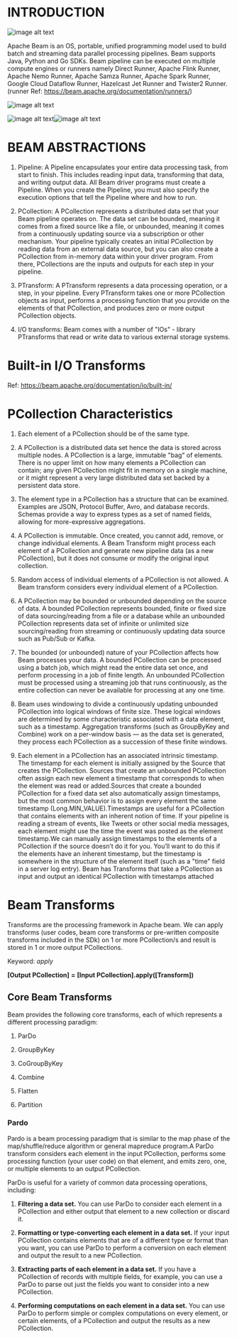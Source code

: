 # INTRODUCTION

![image alt text](image_0.png)

Apache Beam is an OS, portable, unified programming model used to build batch and streaming data parallel processing pipelines. Beam supports Java, Python and Go SDKs. Beam pipeline can be executed on multiple compute engines or runners namely Direct Runner, Apache Flink Runner, Apache Nemo Runner, Apache Samza Runner, Apache Spark Runner, Google Cloud Dataflow Runner, Hazelcast Jet Runner and Twister2 Runner.(runner Ref: https://beam.apache.org/documentation/runners/)

![image alt text](https://github.com/NikhilURao/My_Beam/blob/master/img/image_0.png)

![image alt text](https://github.com/NikhilURao/My_Beam/blob/master/img/image_2.png)![image alt text](https://github.com/NikhilURao/My_Beam/blob/master/img/image_3.png)

# BEAM ABSTRACTIONS

1. Pipeline: A Pipeline encapsulates your entire data processing task, from start to finish. This includes reading input data, transforming that data, and writing output data. All Beam driver programs must create a Pipeline. When you create the Pipeline, you must also specify the execution options that tell the Pipeline where and how to run.

2. PCollection: A PCollection represents a distributed data set that your Beam pipeline operates on. The data set can be bounded, meaning it comes from a fixed source like a file, or unbounded, meaning it comes from a continuously updating source via a subscription or other mechanism. Your pipeline typically creates an initial PCollection by reading data from an external data source, but you can also create a PCollection from in-memory data within your driver program. From there, PCollections are the inputs and outputs for each step in your pipeline.

3. PTransform: A PTransform represents a data processing operation, or a step, in your pipeline. Every PTransform takes one or more PCollection objects as input, performs a processing function that you provide on the elements of that PCollection, and produces zero or more output PCollection objects.

4. I/O transforms: Beam comes with a number of "IOs" - library PTransforms that read or write data to various external storage systems.

# Built-in I/O Transforms

Ref: https://beam.apache.org/documentation/io/built-in/

# PCollection Characteristics

1. Each element of a PCollection should be of the same type. 

2. A PCollection is a distributed data set hence the data is stored across multiple nodes. A PCollection is a large, immutable "bag" of elements. There is no upper limit on how many elements a PCollection can contain; any given PCollection might fit in memory on a single machine, or it might represent a very large distributed data set backed by a persistent data store.

3. The element type in a PCollection has a structure that can be examined. Examples are JSON, Protocol Buffer, Avro, and database records. Schemas provide a way to express types as a set of named fields, allowing for more-expressive aggregations.

4. A PCollection is immutable. Once created, you cannot add, remove, or change individual elements. A Beam Transform might process each element of a PCollection and generate new pipeline data (as a new PCollection), but it does not consume or modify the original input collection.

5. Random access of individual elements of a PCollection is not allowed. A Beam transform considers every individual element of a PCollection.

6. A PCollection may be bounded or unbounded depending on the source of data. A bounded PCollection represents bounded, finite or fixed size of data sourcing/reading from a file or a database while an unbounded PCollection represents data set of infinite or unlimited size sourcing/reading from streaming or continuously updating data source such as Pub/Sub or Kafka.

7. The bounded (or unbounded) nature of your PCollection affects how Beam processes your data. A bounded PCollection can be processed using a batch job, which might read the entire data set once, and perform processing in a job of finite length. An unbounded PCollection must be processed using a streaming job that runs continuously, as the entire collection can never be available for processing at any one time.

8. Beam uses windowing to divide a continuously updating unbounded PCollection into logical windows of finite size. These logical windows are determined by some characteristic associated with a data element, such as a timestamp. Aggregation transforms (such as GroupByKey and Combine) work on a per-window basis — as the data set is generated, they process each PCollection as a succession of these finite windows.

9. Each element in a PCollection has an associated intrinsic timestamp. The timestamp for each element is initially assigned by the Source that creates the PCollection. Sources that create an unbounded PCollection often assign each new element a timestamp that corresponds to when the element was read or added.Sources that create a bounded PCollection for a fixed data set also automatically assign timestamps, but the most common behavior is to assign every element the same timestamp (Long.MIN_VALUE).Timestamps are useful for a PCollection that contains elements with an inherent notion of time. If your pipeline is reading a stream of events, like Tweets or other social media messages, each element might use the time the event was posted as the element timestamp.We can manually assign timestamps to the elements of a PCollection if the source doesn’t do it for you. You’ll want to do this if the elements have an inherent timestamp, but the timestamp is somewhere in the structure of the element itself (such as a "time" field in a server log entry). Beam has Transforms that take a PCollection as input and output an identical PCollection with timestamps attached

# Beam Transforms

Transforms are the processing framework in Apache beam. We can apply transforms (user codes, beam core transforms or pre-written composite transforms included in the SDk) on 1 or more PCollection/s and result is stored in 1 or more output PCollections.

Keyword: *apply*

**[**Output PCollection**]** **=** **[**Input PCollection**].**apply**([**Transform**])**

## Core Beam Transforms

Beam provides the following core transforms, each of which represents a different processing paradigm:

1. ParDo

2. GroupByKey

3. CoGroupByKey

4. Combine

5. Flatten

6. Partition

### Pardo

Pardo is a beam processing paradigm that is similar to the map phase of the map/shuffle/reduce algorithm or general mapreduce program.A ParDo transform considers each element in the input PCollection, performs some processing function (your user code) on that element, and emits zero, one, or multiple elements to an output PCollection.

ParDo is useful for a variety of common data processing operations, including:

1. **Filtering a data set.** You can use ParDo to consider each element in a PCollection and either output that element to a new collection or discard it.

2. **Formatting or type-converting each element in a data set.** If your input PCollection contains elements that are of a different type or format than you want, you can use ParDo to perform a conversion on each element and output the result to a new PCollection.

3. **Extracting parts of each element in a data set.** If you have a PCollection of records with multiple fields, for example, you can use a ParDo to parse out just the fields you want to consider into a new PCollection.

4. **Performing computations on each element in a data set.** You can use ParDo to perform simple or complex computations on every element, or certain elements, of a PCollection and output the results as a new PCollection.

